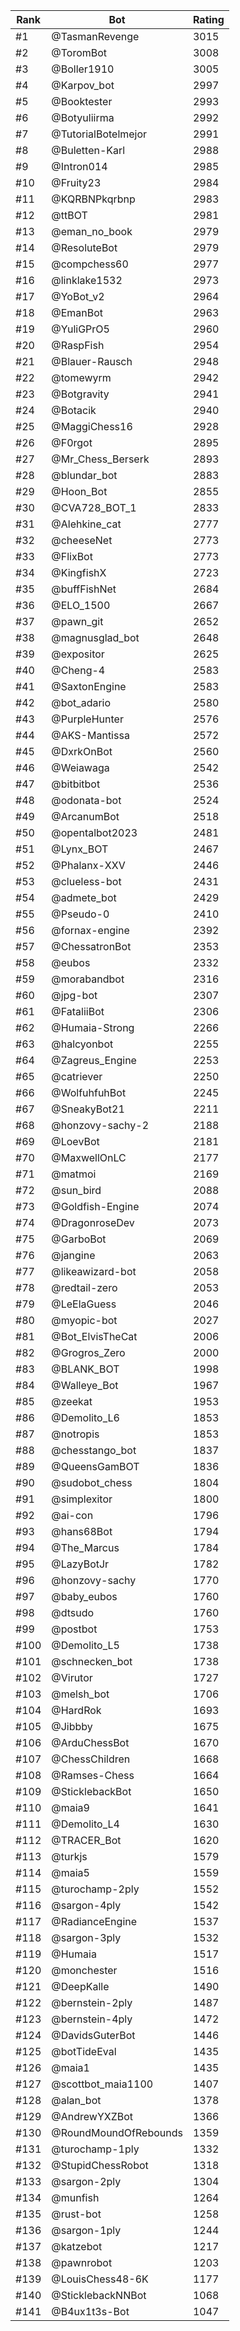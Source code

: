 Rank|Bot|Rating
---|---|---
#1|@TasmanRevenge|3015
#2|@ToromBot|3008
#3|@Boller1910|3005
#4|@Karpov_bot|2997
#5|@Booktester|2993
#6|@Botyuliirma|2992
#7|@TutorialBotelmejor|2991
#8|@Buletten-Karl|2988
#9|@Intron014|2985
#10|@Fruity23|2984
#11|@KQRBNPkqrbnp|2983
#12|@ttBOT|2981
#13|@eman_no_book|2979
#14|@ResoluteBot|2979
#15|@compchess60|2977
#16|@linklake1532|2973
#17|@YoBot_v2|2964
#18|@EmanBot|2963
#19|@YuliGPrO5|2960
#20|@RaspFish|2954
#21|@Blauer-Rausch|2948
#22|@tomewyrm|2942
#23|@Botgravity|2941
#24|@Botacik|2940
#25|@MaggiChess16|2928
#26|@F0rgot|2895
#27|@Mr_Chess_Berserk|2893
#28|@blundar_bot|2883
#29|@Hoon_Bot|2855
#30|@CVA728_BOT_1|2833
#31|@Alehkine_cat|2777
#32|@cheeseNet|2773
#33|@FlixBot|2773
#34|@KingfishX|2723
#35|@buffFishNet|2684
#36|@ELO_1500|2667
#37|@pawn_git|2652
#38|@magnusglad_bot|2648
#39|@expositor|2625
#40|@Cheng-4|2583
#41|@SaxtonEngine|2583
#42|@bot_adario|2580
#43|@PurpleHunter|2576
#44|@AKS-Mantissa|2572
#45|@DxrkOnBot|2560
#46|@Weiawaga|2542
#47|@bitbitbot|2536
#48|@odonata-bot|2524
#49|@ArcanumBot|2518
#50|@opentalbot2023|2481
#51|@Lynx_BOT|2467
#52|@Phalanx-XXV|2446
#53|@clueless-bot|2431
#54|@admete_bot|2429
#55|@Pseudo-0|2410
#56|@fornax-engine|2392
#57|@ChessatronBot|2353
#58|@eubos|2332
#59|@morabandbot|2316
#60|@jpg-bot|2307
#61|@FataliiBot|2306
#62|@Humaia-Strong|2266
#63|@halcyonbot|2255
#64|@Zagreus_Engine|2253
#65|@catriever|2250
#66|@WolfuhfuhBot|2245
#67|@SneakyBot21|2211
#68|@honzovy-sachy-2|2188
#69|@LoevBot|2181
#70|@MaxwellOnLC|2177
#71|@matmoi|2169
#72|@sun_bird|2088
#73|@Goldfish-Engine|2074
#74|@DragonroseDev|2073
#75|@GarboBot|2069
#76|@jangine|2063
#77|@likeawizard-bot|2058
#78|@redtail-zero|2053
#79|@LeElaGuess|2046
#80|@myopic-bot|2027
#81|@Bot_ElvisTheCat|2006
#82|@Grogros_Zero|2000
#83|@BLANK_BOT|1998
#84|@Walleye_Bot|1967
#85|@zeekat|1953
#86|@Demolito_L6|1853
#87|@notropis|1853
#88|@chesstango_bot|1837
#89|@QueensGamBOT|1836
#90|@sudobot_chess|1804
#91|@simplexitor|1800
#92|@ai-con|1796
#93|@hans68Bot|1794
#94|@The_Marcus|1784
#95|@LazyBotJr|1782
#96|@honzovy-sachy|1770
#97|@baby_eubos|1760
#98|@dtsudo|1760
#99|@postbot|1753
#100|@Demolito_L5|1738
#101|@schnecken_bot|1738
#102|@Virutor|1727
#103|@melsh_bot|1706
#104|@HardRok|1693
#105|@Jibbby|1675
#106|@ArduChessBot|1670
#107|@ChessChildren|1668
#108|@Ramses-Chess|1664
#109|@SticklebackBot|1650
#110|@maia9|1641
#111|@Demolito_L4|1630
#112|@TRACER_Bot|1620
#113|@turkjs|1579
#114|@maia5|1559
#115|@turochamp-2ply|1552
#116|@sargon-4ply|1542
#117|@RadianceEngine|1537
#118|@sargon-3ply|1532
#119|@Humaia|1517
#120|@monchester|1516
#121|@DeepKalle|1490
#122|@bernstein-2ply|1487
#123|@bernstein-4ply|1472
#124|@DavidsGuterBot|1446
#125|@botTideEval|1435
#126|@maia1|1435
#127|@scottbot_maia1100|1407
#128|@alan_bot|1378
#129|@AndrewYXZBot|1366
#130|@RoundMoundOfRebounds|1359
#131|@turochamp-1ply|1332
#132|@StupidChessRobot|1318
#133|@sargon-2ply|1304
#134|@munfish|1264
#135|@rust-bot|1258
#136|@sargon-1ply|1244
#137|@katzebot|1217
#138|@pawnrobot|1203
#139|@LouisChess48-6K|1177
#140|@SticklebackNNBot|1068
#141|@B4ux1t3s-Bot|1047
